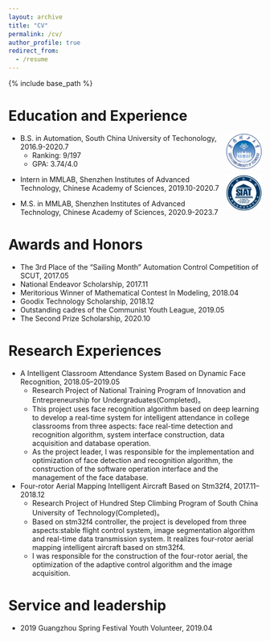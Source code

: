 ```yaml
---
layout: archive
title: "CV"
permalink: /cv/
author_profile: true
redirect_from:
  - /resume
---
```


{% include base_path %}

Education and Experience
======
<img src='https://github.com/Qingcsai/Qingcsai.github.io/raw/master/images/scut_logo.jpg' align=right width=70 height=70/>

* B.S. in Automation, South China University of Techonology, 2016.9-2020.7
  * Ranking: 9/197
  * GPA: 3.74/4.0
 
 

<img src='https://github.com/Qingcsai/Qingcsai.github.io/raw/master/images/siat_logo.png' align=right width=70 height=70/>

* Intern in MMLAB, Shenzhen Institutes of Advanced Technology, 
Chinese Academy of Sciences, 2019.10-2020.7

* M.S. in MMLAB, Shenzhen Institutes of Advanced Technology, 
Chinese Academy of Sciences, 2020.9-2023.7

 
Awards and Honors
======
* The 3rd Place of the “Sailing Month” Automation Control Competition of SCUT, 2017.05
* National Endeavor Scholarship, 2017.11
* Meritorious Winner of Mathematical Contest In Modeling, 2018.04
* Goodix Technology Scholarship, 2018.12
* Outstanding cadres of the Communist Youth League, 2019.05
* The Second Prize Scholarship, 2020.10


Research Experiences
======
* A Intelligent Classroom Attendance System Based on Dynamic Face Recognition, 2018.05–2019.05
  * Research Project of National Training Program of Innovation and Entrepreneurship for Undergraduates(Completed)。 
  * This project uses face recognition algorithm based on deep learning to develop a real-time system for intelligent attendance in college classrooms from three aspects: face real-time detection and recognition algorithm, system interface construction, data acquisition and database operation. 
  * As the project leader, I was responsible for the implementation and optimization of face detection and recognition algorithm, the construction of the software operation interface and the management of the face database. 
* Four-rotor Aerial Mapping Intelligent Aircraft Based on Stm32f4, 2017.11–2018.12
  * Research Project of Hundred Step Climbing Program of South China University of Technology(Completed)。 
  * Based on stm32f4 controller, the project is developed from three aspects:stable flight control system, image segmentation algorithm and real-time data transmission system. It realizes four-rotor aerial mapping intelligent aircraft based on stm32f4. 
  * I was responsible for the construction of the four-rotor aerial, the optimization of the adaptive control algorithm and the image acquisition.
 

Service and leadership
======
* 2019 Guangzhou Spring Festival Youth Volunteer, 2019.04
